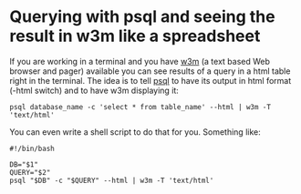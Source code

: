# Querying with psql and seeing the result in w3m like a spreadsheet

If you are working in a terminal and you have [w3m](http://w3m.sourceforge.net) (a text based Web browser and pager) available you can see results of a query in a html table right in the terminal.
The idea is to tell [psql](http://www.postgresql.org/docs/8.3/static/app-psql.html) to have its output in html format (-html switch) and to have w3m displaying it:

    psql database_name -c 'select * from table_name' --html | w3m -T 'text/html'
    
You can even write a shell script to do that for you. Something like:

    #!/bin/bash
    
    DB="$1"
    QUERY="$2"
    psql "$DB" -c "$QUERY" --html | w3m -T 'text/html'
